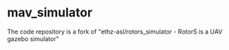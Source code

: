 # mav_simulator
The code repository is a fork of "ethz-asl/rotors_simulator - RotorS is a UAV gazebo simulator"
